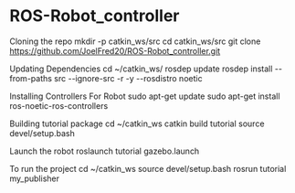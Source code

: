 # ROS-Robot_controller

Cloning the repo
      mkdir -p catkin_ws/src
      cd catkin_ws/src
      git clone https://github.com/JoelFred20/ROS-Robot_controller.git

Updating Dependencies
       cd ~/catkin_ws/
       rosdep update
       rosdep install --from-paths src --ignore-src -r -y --rosdistro noetic

Installing Controllers For Robot
       sudo apt-get update
       sudo apt-get install ros-noetic-ros-controllers

Building tutorial package
       cd ~/catkin_ws
       catkin build tutorial
       source devel/setup.bash

Launch the robot
       roslaunch tutorial gazebo.launch

To run the project
       cd ~/catkin_ws
       source devel/setup.bash
       rosrun tutorial my_publisher
